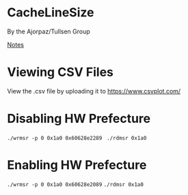 # CacheLineSize
By the Ajorpaz/Tullsen Group

[Notes](https://docs.google.com/document/d/1To7tvY3saYzxBsnUqYrxLg5Z04TeZs-51bB1LkjfwW8/edit)

# Viewing CSV Files
View the .csv file by uploading it to
https://www.csvplot.com/

# Disabling HW Prefecture
`./wrmsr -p 0 0x1a0 0x60628e2289 `
`./rdmsr 0x1a0`

# Enabling HW Prefecture
`./wrmsr -p 0 0x1a0 0x60628e2089`
`./rdmsr 0x1a0`
